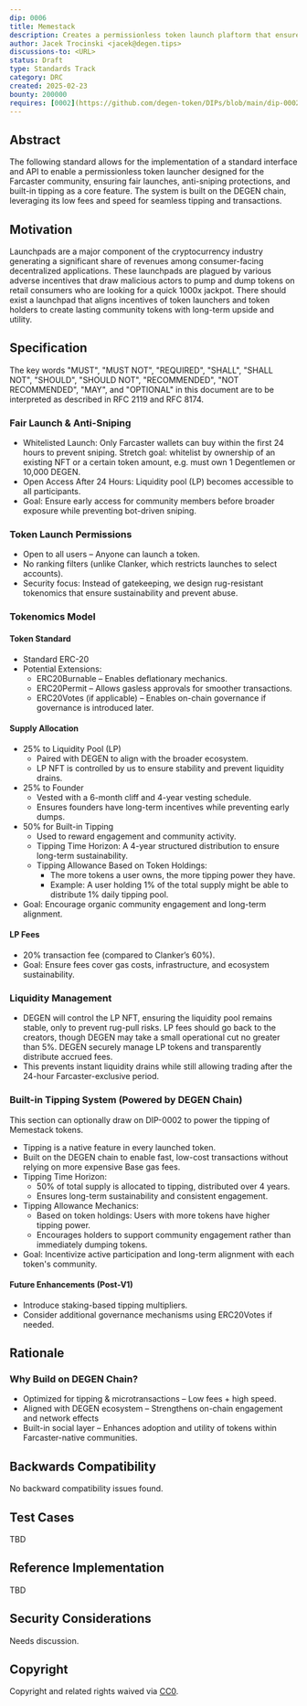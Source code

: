 ```yaml
---
dip: 0006
title: Memestack
description: Creates a permissionless token launch plaftorm that ensures fair distribution with aligned incentives between deployers and community members.
author: Jacek Trocinski <jacek@degen.tips>
discussions-to: <URL>
status: Draft
type: Standards Track
category: DRC
created: 2025-02-23
bounty: 200000
requires: [0002](https://github.com/degen-token/DIPs/blob/main/dip-0002.md)
---
```


## Abstract

The following standard allows for the implementation of a standard interface and API to enable a permissionless token launcher designed for the Farcaster community, ensuring fair launches, anti-sniping protections, and built-in tipping as a core feature. The system is built on the DEGEN chain, leveraging its low fees and speed for seamless tipping and transactions.

## Motivation

Launchpads are a major component of the cryptocurrency industry generating a significant share of revenues among consumer-facing decentralized applications. These launchpads are plagued by various adverse incentives that draw malicious actors to pump and dump tokens on retail consumers who are looking for a quick 1000x jackpot. There should exist a launchpad that aligns incentives of token launchers and token holders to create lasting community tokens with long-term upside and utility.

## Specification

The key words "MUST", "MUST NOT", "REQUIRED", "SHALL", "SHALL NOT", "SHOULD", "SHOULD NOT", "RECOMMENDED", "NOT RECOMMENDED", "MAY", and "OPTIONAL" in this document are to be interpreted as described in RFC 2119 and RFC 8174.

### Fair Launch & Anti-Sniping

- Whitelisted Launch: Only Farcaster wallets can buy within the first 24 hours to prevent sniping. Stretch goal: whitelist by ownership of an existing NFT or a certain token amount, e.g. must own 1 Degentlemen or 10,000 DEGEN.
- Open Access After 24 Hours: Liquidity pool (LP) becomes accessible to all participants.
- Goal: Ensure early access for community members before broader exposure while preventing bot-driven sniping.

### Token Launch Permissions

- Open to all users – Anyone can launch a token.
- No ranking filters (unlike Clanker, which restricts launches to select accounts).
- Security focus: Instead of gatekeeping, we design rug-resistant tokenomics that ensure sustainability and prevent abuse.

### Tokenomics Model

#### Token Standard

- Standard ERC-20
- Potential Extensions:
  - ERC20Burnable – Enables deflationary mechanics.
  - ERC20Permit – Allows gasless approvals for smoother transactions.
  - ERC20Votes (if applicable) – Enables on-chain governance if governance is introduced later.

#### Supply Allocation

- 25% to Liquidity Pool (LP)
  - Paired with DEGEN to align with the broader ecosystem.
  - LP NFT is controlled by us to ensure stability and prevent liquidity drains.
- 25% to Founder
  - Vested with a 6-month cliff and 4-year vesting schedule.
  - Ensures founders have long-term incentives while preventing early dumps.
- 50% for Built-in Tipping
  - Used to reward engagement and community activity.
  - Tipping Time Horizon: A 4-year structured distribution to ensure long-term sustainability.
  - Tipping Allowance Based on Token Holdings:
    - The more tokens a user owns, the more tipping power they have.
    - Example: A user holding 1% of the total supply might be able to distribute 1% daily tipping pool.
- Goal: Encourage organic community engagement and long-term alignment.

#### LP Fees

- 20% transaction fee (compared to Clanker’s 60%).
- Goal: Ensure fees cover gas costs, infrastructure, and ecosystem sustainability.

### Liquidity Management

- DEGEN will control the LP NFT, ensuring the liquidity pool remains stable, only to prevent rug-pull risks. LP fees should go back to the creators, though DEGEN may take a small operational cut no greater than 5%. DEGEN securely manage LP tokens and transparently distribute accrued fees.
- This prevents instant liquidity drains while still allowing trading after the 24-hour Farcaster-exclusive period.

### Built-in Tipping System (Powered by DEGEN Chain)

This section can optionally draw on DIP-0002 to power the tipping of Memestack tokens.
- Tipping is a native feature in every launched token.
- Built on the DEGEN chain to enable fast, low-cost transactions without relying on more expensive Base gas fees.
- Tipping Time Horizon:
  - 50% of total supply is allocated to tipping, distributed over 4 years.
  - Ensures long-term sustainability and consistent engagement.
- Tipping Allowance Mechanics:
  - Based on token holdings: Users with more tokens have higher tipping power.
  - Encourages holders to support community engagement rather than immediately dumping tokens.
- Goal: Incentivize active participation and long-term alignment with each token's community.

#### Future Enhancements (Post-V1)
- Introduce staking-based tipping multipliers.
- Consider additional governance mechanisms using ERC20Votes if needed.

## Rationale

### Why Build on DEGEN Chain?
- Optimized for tipping & microtransactions – Low fees + high speed.
- Aligned with DEGEN ecosystem – Strengthens on-chain engagement and network effects
- Built-in social layer – Enhances adoption and utility of tokens within Farcaster-native communities.

## Backwards Compatibility

No backward compatibility issues found.

## Test Cases

TBD

## Reference Implementation

TBD

## Security Considerations

Needs discussion.

## Copyright

Copyright and related rights waived via [CC0](../LICENSE.md).